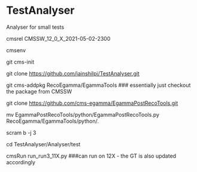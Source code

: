 # TestAnalyser
Analyser for small tests

cmsrel CMSSW_12_0_X_2021-05-02-2300

cmsenv

git cms-init 

git clone https://github.com/jainshilpi/TestAnalyser.git

git cms-addpkg RecoEgamma/EgammaTools  ### essentially just checkout the package from CMSSW

git clone https://github.com/cms-egamma/EgammaPostRecoTools.git

mv EgammaPostRecoTools/python/EgammaPostRecoTools.py RecoEgamma/EgammaTools/python/.

scram b -j 3

cd TestAnalyser/Analyser/test

cmsRun run_run3_11X.py   ###can run on 12X - the GT is also updated accordingly